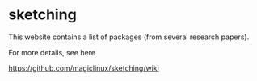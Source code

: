 # sketching

This website contains a list of packages (from several research papers).

For more details, see here 

https://github.com/magiclinux/sketching/wiki
